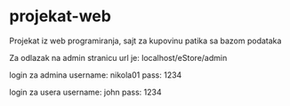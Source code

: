 # projekat-web
Projekat iz web programiranja, sajt za kupovinu patika sa bazom podataka

Za odlazak na admin stranicu url je: localhost/eStore/admin

login za admina
username: nikola01
pass: 1234

login za usera
username: john
pass: 1234
